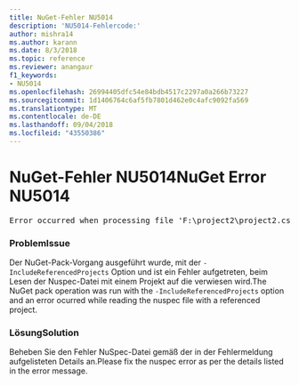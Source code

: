 ```yaml
---
title: NuGet-Fehler NU5014
description: 'NU5014-Fehlercode:'
author: mishra14
ms.author: karann
ms.date: 8/3/2018
ms.topic: reference
ms.reviewer: anangaur
f1_keywords:
- NU5014
ms.openlocfilehash: 26994405dfc54e84bdb4517c2297a0a266b73227
ms.sourcegitcommit: 1d1406764c6af5fb7801d462e0c4afc9092fa569
ms.translationtype: MT
ms.contentlocale: de-DE
ms.lasthandoff: 09/04/2018
ms.locfileid: "43550386"
---
```

# <a name="nuget-error-nu5014"></a><span data-ttu-id="acae3-103">NuGet-Fehler NU5014</span><span class="sxs-lookup"><span data-stu-id="acae3-103">NuGet Error NU5014</span></span>
<pre>Error occurred when processing file 'F:\project2\project2.csproj': The 'id' start tag on line 4 position 10 does not match the end tag of 'ids'. Line 4, position 20.</pre>

### <a name="issue"></a><span data-ttu-id="acae3-104">Problem</span><span class="sxs-lookup"><span data-stu-id="acae3-104">Issue</span></span>

<span data-ttu-id="acae3-105">Der NuGet-Pack-Vorgang ausgeführt wurde, mit der `-IncludeReferencedProjects` Option und ist ein Fehler aufgetreten, beim Lesen der Nuspec-Datei mit einem Projekt auf die verwiesen wird.</span><span class="sxs-lookup"><span data-stu-id="acae3-105">The NuGet pack operation was run with the `-IncludeReferencedProjects` option and an error ocurred while reading the nuspec file with a referenced project.</span></span>


### <a name="solution"></a><span data-ttu-id="acae3-106">Lösung</span><span class="sxs-lookup"><span data-stu-id="acae3-106">Solution</span></span>

<span data-ttu-id="acae3-107">Beheben Sie den Fehler NuSpec-Datei gemäß der in der Fehlermeldung aufgelisteten Details an.</span><span class="sxs-lookup"><span data-stu-id="acae3-107">Please fix the nuspec error as per the details listed in the error message.</span></span>

